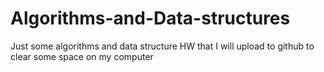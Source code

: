 # Algorithms-and-Data-structures
Just some algorithms and data structure HW that I will upload to github to clear some space on my computer 
